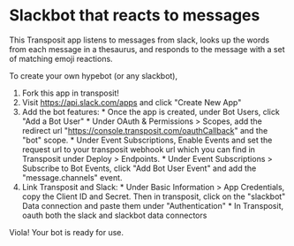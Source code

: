 # Slackbot that reacts to messages

This Transposit app listens to messages from slack, looks up the words from each message in a thesaurus, and responds to the message with a set of matching emoji reactions.

To create your own hypebot (or any slackbot), 
  1. Fork this app in transposit!
  2. Visit https://api.slack.com/apps and click "Create New App"
  3. Add the bot features:
    * Once the app is created, under Bot Users, click "Add a Bot User"
    * Under OAuth & Permissions > Scopes, add the redirect url "https://console.transposit.com/oauthCallback" and the "bot" scope.
    * Under Event Subscriptions, Enable Events and set the request url to your transposit webhook url which you can find in Transposit under Deploy > Endpoints.
    * Under Event Subscriptions > Subscribe to Bot Events, click "Add Bot User Event" and add the "message.channels" event.
  4. Link Transposit and Slack:
    * Under Basic Information > App Credentials, copy the Client ID and Secret. Then in transposit, click on the "slackbot" Data connection and paste them under "Authentication"
    * In Transposit, oauth both the slack and slackbot data connectors

 Viola! Your bot is ready for use.

